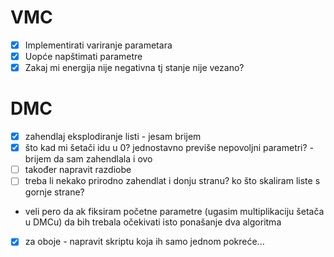 # VMC

- [x] Implementirati variranje parametara
- [x] Uopće napštimati parametre
- [x] Zakaj mi energija nije negativna tj stanje nije vezano?

# DMC

- [x] zahendlaj eksplodiranje listi - jesam brijem
- [x] što kad mi šetači idu u 0? jednostavno previše nepovoljni parametri? - brijem da sam zahendlala i ovo
- [ ] također napravit razdiobe
- [ ] treba li nekako prirodno zahendlat i donju stranu? ko što skaliram liste s gornje strane?

- veli pero da ak fiksiram početne parametre (ugasim multiplikaciju šetača u DMCu) da bih trebala očekivati isto ponašanje dva algoritma

- [X] za oboje - napravit skriptu koja ih samo jednom pokreće...